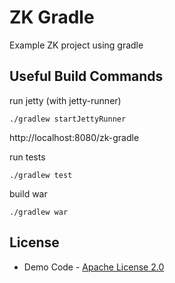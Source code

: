 # ZK Gradle

Example ZK project using gradle

## Useful Build Commands

run jetty (with jetty-runner)
```
./gradlew startJettyRunner
```
http://localhost:8080/zk-gradle

run tests
```
./gradlew test
```

build war
```
./gradlew war
```

## License
* Demo Code - [Apache License 2.0](http://www.apache.org/licenses/LICENSE-2.0)

